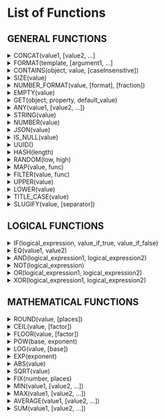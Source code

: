 # List of Functions

## GENERAL FUNCTIONS

<details>

<summary>CONCAT(value1, [value2, ...]</summary>

_**Example:**_\
CONCAT(item.width, 'px')

_**Summary:**_

Returns the concatenation of values.

**value1**

The value to which value2 will be appended

**value2** – _optional, repeatable_

The value to append to value1

</details>

<details>

<summary>FORMAT(template, [argument1, ...]</summary>

_**Examples:**_

FORMAT('{0} of {1}', item.number, data.total)

FORMAT('{} of {}', item.number, data.total)

_**Summary:**_

Returns string with arguments inserted into template placeholders.

**template**

Template with placeholders for **arguments**

**argument1:** – _optional, repeatable_

The value to insert into **template** placeholder

</details>

<details>

<summary>CONTAINS(object, value, [caseInsensitive])</summary>

_**Examples:**_

text

_**Summary:**_

text

**value1**

text

**value2** – _optional, repeatable_

text

</details>

<details>

<summary>SIZE(value)</summary>

_**Example:**_

SIZE(item.apartments)

_**Summary:**_

Returns the number of values in a dataset

**value**

Dataset (array) of values

</details>

<details>

<summary>NUMBER_FORMAT(value, [format], [fraction])</summary>

_**Examples:**_

NUMBER\_FORMAT(item.amount, 'metric\_prefix')

NUMBER\_FORMAT(item.price, 'currency', 2)

NUMBER\_FORMAT(item.complete, 'percentage')

NUMBER\_FORMAT(item.order, 'order')

NUMBER\_FORMAT(item.size, 'file\_size', 2)

NUMBER\_FORMAT(item.amplitude, 'exponential', 4)

_**Summary:**_

Returns string representation of number using given format

**value**

Number value

**format** – _optional_

metric\_prefix, currency, percentage, order, file\_size, or exponential

**fraction** _- optional_

Max fractional part, default is 2

</details>

<details>

<summary>EMPTY(value)</summary>

_**Example:**_

EMPTY(item.apartments)

_**Summary:**_

Returns if the value is empty

**value**

Dataset (array) of values or string

</details>

<details>

<summary>GET(object, property, default_value)</summary>

_**Examples:**_

GET(record, 'first\_name', 'no name')

_**Summary:**_

Returns **property** from **object**

**object**

Object with properties

**property**

Property name you want to extract

**default\_value**

Value that will be returned if property not found

</details>

<details>

<summary>ANY(value1, [value2, ...])</summary>

_**Example:**_

ANY(item.title1, item.title2)

_**Summary:**_

Returns first value which is not empty, null or undefined

**value1**

The first value to return from

**value2** – _optional, repeatable_

Additional values to return from

</details>

<details>

<summary>STRING(value)</summary>

_**Example:**_

STRING(12.34)

_**Summary:**_

Returns **value** as string

**value**

Any value that needs to be transformed to a string

</details>

<details>

<summary>NUMBER(value)</summary>

_**Example:**_

NUMBER('12.34')

_**Summary:**_

Returns **value** as number

**value**

Any value that needs to be transformed to a string

</details>

<details>

<summary>JSON(value)</summary>

_**Example:**_

JSON('{"foo":"bar"}')

_**Summary:**_

Returns JSON string **value** as object to extract data&#x20;

**value**

JSON formatted string

</details>

<details>

<summary>IS_NULL(value)</summary>

_**Example:**_

IS\_NULL(item.address)

_**Summary:**_

Returns if the value is NULL

**value**

Any value type

</details>

<details>

<summary>UUID()</summary>

_**Example:**_

UUID()

_**Summary:**_

Returns a random UUID unique identifier

</details>

<details>

<summary>HASH(length)</summary>

_**Example:**_

HASH(32)

_**Summary:**_

Returns a random hash with the specified length

**length**

The length of the hash

</details>

<details>

<summary>RANDOM(low, high)</summary>

_**Example:**_

RANDOM(1, 10)

_**Summary:**_

Returns a uniformly random integer between two values, inclusive

**low**

The low end of the random range

**high**

The high end of the random range

</details>

<details>

<summary>MAP(value, func)</summary>

_**Example:**_

func(x) = {"foo": x}; MAP(\[4, 3, 1, 5], func)

_**Summary:**_

Mapped database {array} using provided function

**value**

The dataset to be mapped

**func**

Function for mapping 1 item

</details>

<details>

<summary>FILTER(value, func)</summary>

_**Example:**_

func(x) = x >= 2; FILTER(\[4, 3, 1, 5], func)

_**Summary:**_

Filtered dataset (array) using provided function

**value**

The dataset to be filtered

**func**

Function for filtering 1 item

</details>

<details>

<summary>UPPER(value)</summary>

_**Example:**_

UPPER('English')

_**Summary:**_

Returns **value** in uppercase

**value**

A string that needs to be converted to uppercase

</details>

<details>

<summary>LOWER(value)</summary>

_**Example:**_

LOWER('English')

_**Summary:**_

Returns **value** in lowercase

**value**

A string that needs to be converted to lowercase

</details>

<details>

<summary>TITLE_CASE(value)</summary>

_**Example:**_

TITLE\_CASE('English')

_**Summary:**_

Returns **value** in titlecase

**value**

A string that needs to be converted to titlecase

</details>

<details>

<summary>SLUGIFY(value, [separator])</summary>

_**Examples:**_

SLUGIFY('Top 10 places to visit')

SLUGIFY('Top 10 places to visit', '-')

_**Summary:**_

Returns **value** as human-readable keywords

**value**

Any value that needs to be transformed to a slug

**separator** – _optional_

Symbol which separates words

</details>

## LOGICAL FUNCTIONS

<details>

<summary>IF(logical_expression, value_if_true, value_if_false)</summary>

_**Example:**_

IF(item.approved, 'Approved', 'Not approved')

_**Summary:**_

Returns one value if a logical expression is **TRUE** and another if it is **FALSE**

**logical\_expression**

An expression or variable containing an expression that represents some logical value, i.e. **TRUE** or **FALSE,** or an expression that can be coerced to a logical value

**value\_if\_true**

The value the function returns if logical expression is **TRUE**

**value\_if\_false**

The value the function returns if logical\_expression is **FALSE**

</details>

<details>

<summary>EQ(value1, value2)</summary>

_**Example:**_

EQ(1, 2)

_**Summary:**_

Returns **TRUE** if two specified values are equal and **FALSE** otherwise

**value1**

The first value

**value2**

The value to test against **value1** for equality

</details>

<details>

<summary>AND(logical_expression1, logical_expression2)</summary>

_**Example:**_

AND(item.approved, NOT(item.processed))

_**Summary:**_

Returns **TRUE** if all of the provided arguments are logically true, and **FALSE** if any of the provided arguments are logically false

**logical\_expression1**

An expression or variable containing an expression that represents some logical value, i.e. **TRUE** or **FALSE**, or an expression that can be coerced to a logical value

**logical\_expression2**

More expressions that represent logical values

</details>

<details>

<summary>NOT(logical_expression)</summary>

_**Example:**_

NOT(item.processed)

_**Summary:**_

Returns the opposite of a logical value - NOT(TRUE) returns **FALSE**, NOT(FALSE) returns **TRUE**

**logical\_expression**

An expression or variable holding an expression that represents some logical value

</details>

<details>

<summary>OR(logical_expression1, logical_expression2)</summary>



</details>

<details>

<summary>XOR(logical_expression1, logical_expression2)</summary>

_**Example:**_

XOR(item.approved, item.processed)

_**Summary:**_

Returns **TRUE** if an odd number of the provided arguments are logically true and **FALSE**, if an even number of the arguments are logically true

**logical\_expression1**

An expression or variable containing an expression that represents some logical value, i.e. **TRUE** or **FALSE**, or an expression that can be coerced to a logical value

**logical\_expression2** – _repeatable_

More expressions that represent logical values

</details>

## MATHEMATICAL FUNCTIONS

<details>

<summary>ROUND(value, [places])</summary>

_**Examples:**_

ROUND(2, 35)

ROUND(2, 35, 1)

_**Summary:**_

Rounds a number to a certain number of decimal places according to standard rules

**value**

The value to round to **places** number of places

**places** _- optional_

The number of decimal places to which to round

</details>

<details>

<summary>CEIL(value, [factor])</summary>

_**Examples:**_

CEIL(2.26)

CEIL(2.26, 0.01)

_**Summary:**_

Rounds a number up to the nearest integer multiple of specified significance factor

**value1**

The value to round up to the nearest integer multiple of **factor**

**factor** – _optional_

The number to the multiples of which the **value** will be rounded

</details>

<details>

<summary>FLOOR(value, [factor])</summary>

_**Examples:**_

FLOOR(2.56)

FLOOR(2.56, 0.1)

_**Summary:**_

Rounds a number down to the nearest integer multiple of specified significance **factor**

**value**

The value to round down to the nearest integer multiple of **factor**

**factor** – _optional_

The number to the multiples of which the **value** will be rounded

</details>

<details>

<summary>POW(base, exponent)</summary>

_**Example:**_

POW(2, item.length)

_**Summary:**_

Returns a number raised to a power

**base**

The number to raise to the **exponent** power

**exponent**

The exponent to raise the **base** to

</details>

<details>

<summary>LOG(value, [base])</summary>

_**Example:**_

LOG(8, 2)

_**Summary:**_

Returns the logarithm of a number with respect to a base

**value**

The value for which to calculate the logarithm

**base** - _optional_

The base to use for the calculation of the logarithm, default is 10

</details>

<details>

<summary>EXP(exponent)</summary>

_**Example:**_

EXP(8)

_**Summary:**_

Returns Euler's number, _e_ (-2.718) raised to a power

**exponent**

the exponent to raise _e_ to

</details>

<details>

<summary>ABS(value)</summary>

_**Example:**_

ABS(-3)

_**Summary:**_

Returns the absolute value of a number

**value**

The number of which to return the absolute value

</details>

<details>

<summary>SQRT(value)</summary>

_**Example:**_

SQRT(16)

_**Summary:**_

Returns the positive square root of a positive number

**value**

The number for which to calculate the positive square root

</details>

<details>

<summary>FIX(number, places)</summary>

_**Example:**_

FIX(3.14159265, 2)

_**Summary:**_

Formats a number with a fixed number of decimal places

**number**

The number to format

**places**

The number of decimal places to display in the result

</details>

<details>

<summary>MIN(value1, [value2, ...])</summary>

_**Example:**_

MIN(item.discount, 0.15)

_**Summary:**_

Returns the minimum value in a numeric dataset

**value1**

The first value or range to consider when calculating the minimum value

**value2** – _optional, repeatable_

Additional values or ranges to consider when calculating the minimum value

</details>

<details>

<summary>MAX(value1, [value2, ...])</summary>

_**Example:**_

MAX(item.events, 9999)

_**Summary:**_

Returns the maximum value in a numeric dataset

**value1**

The first value or range to consider when calculating the maximum value

**value2** – _optional, repeatable_

Additional values or ranges to consider when calculating the maximum value

</details>

<details>

<summary>AVERAGE(value1, [value2, ...])</summary>

_**Example:**_

AVERAGE(item.morning, item.afternoon, item.evening)

_**Summary:**_

Returns the numerical average value of a dataset, ignoring text

**value1**

The first value or range to consider when calculating the average value

**value2** – _optional, repeatable_

Additional values or ranges to consider when calculating the average value

</details>

<details>

<summary>SUM(value1, [value2, ...])</summary>

_**Example:**_

SUM(item.sold, item.reserved)

_**Summary:**_

Returns the sum of numbers

**value1**

The first number to add

**value2** – _optional, repeatable_

Additional numbers to add to **value1**

</details>
